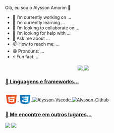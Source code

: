 Olá, eu sou o Alysson Amorim 👋




- 🔭 I’m currently working on ...
- 🌱 I’m currently learning ...
- 👯 I’m looking to collaborate on ...
- 🤔 I’m looking for help with ...
- 💬 Ask me about ...
- 📫 How to reach me: ...
- 😄 Pronouns: ...
- ⚡ Fun fact: ...



<div align="center">
  <a href="https://github.com/AlyssonAmorim">
  <img height="180em" src="https://github-readme-stats.vercel.app/api?username=AlyssonAmorim&show_icons=true&theme=cobalt&include_all_commits=true&count_private=true"/>
  <img height="180em" src="https://github-readme-stats.vercel.app/api/top-langs/?username=AlyssonAmorim&layout=compact&langs_count=7&theme=cobalt"/>
</div>
  
  ### 🚧 Linguagens e frameworks...

<div style="display: inline_block"><br>
<img align="center" alt="Alysson-HTML" height="30" width="40" src="https://raw.githubusercontent.com/devicons/devicon/master/icons/html5/html5-original.svg">
<img align="center" alt="Alysson-CSS" height="30" width="40" src="https://raw.githubusercontent.com/devicons/devicon/master/icons/css3/css3-original.svg">
<img align="center" alt="Alysson-Vscode" height="30" width="40" src="https://cdn.jsdelivr.net/gh/devicons/devicon/icons/vscode/vscode-original.svg" />
<img align="center" alt="Alysson-Github" height="30" width="40" src="https://cdn.jsdelivr.net/gh/devicons/devicon/icons/github/github-original.svg" />
 
  </div>
 
### 📢 Me encontre em outros lugares...
  
<div>
<a href = "mailto:alyssonamorimdev.com"><img src="https://img.shields.io/badge/-Gmail-%23333?style=for-the-badge&logo=gmail&logoColor=white" target="_blank"></a>
   <a href="https://www.linkedin.com/in/colocar o link aqui/" target="_blank"><img src="https://img.shields.io/badge/-LinkedIn-%230077B5?style=for-the-badge&logo=linkedin&logoColor=white" target="_blank"></a>
  
  
 
 

